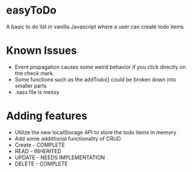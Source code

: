 # easyToDo
A basic to do list in vanilla Javascript where a user can create todo items

# Known Issues
 - Event propagation causes some weird behavior if you click directly on the check mark.
 - Some functions such as the addTodo() could be broken down into smaller parts
 - .sass file is messy 
 
# Adding features
 - Utilize the new localStorage API to store the todo items in memory
 - Add some addittional functionality of CRUD 
  - Create - COMPLETE
  - READ - INHERITED
  - UPDATE - NEEDS IMPLEMENTATION
  - DELETE - COMPLETE

